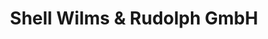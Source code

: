 ---
title: "Shell Wilms & Rudolph GmbH"
url: /moenchengladbach/shell-wilms-und-rudolph-gmbh/
shop: Allgemein
---